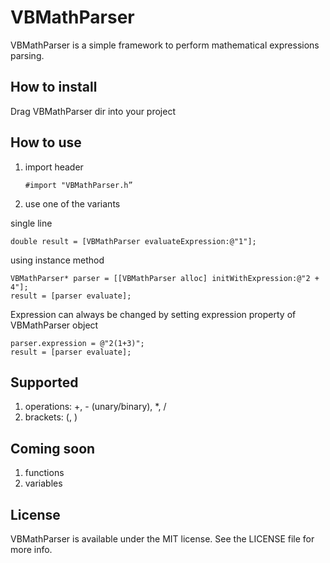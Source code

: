VBMathParser
============

VBMathParser is a simple framework to perform mathematical expressions parsing.

## How to install
Drag VBMathParser dir into your project

## How to use

1. import header

    `#import "VBMathParser.h”`

2. use one of the variants

single line

    double result = [VBMathParser evaluateExpression:@"1"];

using instance method

    VBMathParser* parser = [[VBMathParser alloc] initWithExpression:@"2 + 4"];
    result = [parser evaluate];

Expression can always be changed by setting expression property of VBMathParser object

    parser.expression = @"2(1+3)";
    result = [parser evaluate];

## Supported 
1. operations: +, - (unary/binary), *, /
2. brackets: (, )

## Coming soon
1. functions 
2. variables

## License
VBMathParser is available under the MIT license. See the LICENSE file for more info.
